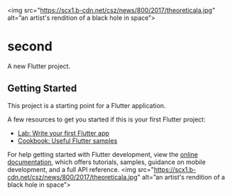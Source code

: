<!DOCTYPE html>
<html>
<head>
<style>
img {
  width: 100%;
}
</style>
</head>
<body>

<img src="https://scx1.b-cdn.net/csz/news/800/2017/theoreticala.jpg" alt=”an artist's rendition of a black hole in space”>


</body>
</html>




# second

A new Flutter project.

## Getting Started

This project is a starting point for a Flutter application.

A few resources to get you started if this is your first Flutter project:

- [Lab: Write your first Flutter app](https://docs.flutter.dev/get-started/codelab)
- [Cookbook: Useful Flutter samples](https://docs.flutter.dev/cookbook)

For help getting started with Flutter development, view the
[online documentation](https://docs.flutter.dev/), which offers tutorials,
samples, guidance on mobile development, and a full API reference.
<img src="https://scx1.b-cdn.net/csz/news/800/2017/theoreticala.jpg" alt=”an artist's rendition of a black hole in space”>

